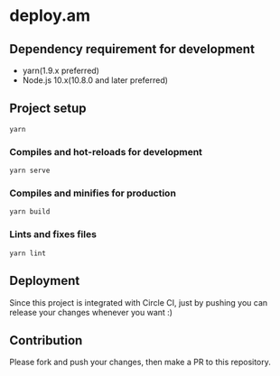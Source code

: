 # deploy.am

## Dependency requirement for development
- yarn(1.9.x preferred)
- Node.js 10.x(10.8.0 and later preferred)

## Project setup
```
yarn
```

### Compiles and hot-reloads for development
```
yarn serve
```

### Compiles and minifies for production
```
yarn build
```

### Lints and fixes files
```
yarn lint
```

## Deployment

Since this project is integrated with Circle CI, just by pushing you can release your changes whenever you want :)

## Contribution

Please fork and push your changes, then make a PR to this repository.